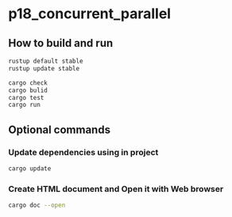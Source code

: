 # p18_concurrent_parallel

## How to build and run

```bash
rustup default stable
rustup update stable

cargo check
cargo bulid
cargo test
cargo run
```

## Optional commands

### Update dependencies using in project

```bash
cargo update
```

### Create HTML document and Open it with Web browser

```bash
cargo doc --open
```
